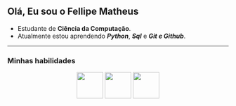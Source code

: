 ## Olá, Eu sou o Fellipe Matheus

- Estudante de **Ciência da Computação**. <br>
- Atualmente estou aprendendo ___Python___, ___Sql___ e ___Git e Github___.<br>

---

### Minhas habilidades

<p align="center">
<img src="https://cdn.jsdelivr.net/gh/devicons/devicon@latest/icons/python/python-original-wordmark.svg" width="60px">
<img src="https://cdn.jsdelivr.net/gh/devicons/devicon@latest/icons/html5/html5-original-wordmark.svg" width="60px">
<img src="https://cdn.jsdelivr.net/gh/devicons/devicon@latest/icons/css3/css3-original-wordmark.svg" width="60px">
</p>
